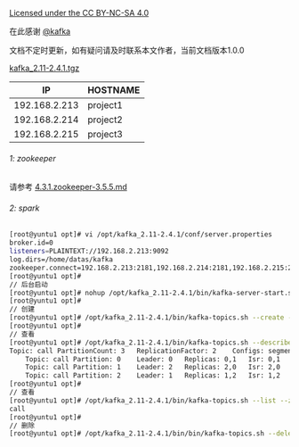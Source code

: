 [Licensed under the CC BY-NC-SA 4.0](https://creativecommons.org/licenses/by-nc-sa/4.0/deed.zh)

在此感谢 [@kafka](https://kafka.apache.org/) 

文档不定时更新，如有疑问请及时联系本文作者，当前文档版本1.0.0

[kafka_2.11-2.4.1.tgz](https://kafka.apache.org/downloads) 

| IP            | HOSTNAME |
| ------------- | -------- |
| 192.168.2.213 | project1 |
| 192.168.2.214 | project2 |
| 192.168.2.215 | project3 |

###### 1: zookeeper

请参考 [4.3.1.zookeeper-3.5.5.md](../4.3.zookeeper/4.3.1.zookeeper-3.5.5.md) 

###### 2: spark

~~~bash
[root@yuntu1 opt]# vi /opt/kafka_2.11-2.4.1/conf/server.properties
broker.id=0
listeners=PLAINTEXT://192.168.2.213:9092
log.dirs=/home/datas/kafka
zookeeper.connect=192.168.2.213:2181,192.168.2.214:2181,192.168.2.215:2181
[root@yuntu1 opt]# 
// 后台启动
[root@yuntu1 opt]# nohup /opt/kafka_2.11-2.4.1/bin/kafka-server-start.sh /opt/kafka_2.11-2.4.1/config/server.properties >> /home/logs/kafka/nohup.out 2>&1 &
[root@yuntu1 opt]# 
// 创建
[root@yuntu1 opt]# /opt/kafka_2.11-2.4.1/bin/kafka-topics.sh --create --bootstrap-server 192.168.2.213:9092 --replication-factor 2 --partitions 3 --topic call
[root@yuntu1 opt]# 
// 查看
[root@yuntu1 opt]# /opt/kafka_2.11-2.4.1/bin/kafka-topics.sh --describe --bootstrap-server 192.168.2.213:9092 --topic call
Topic: call	PartitionCount: 3	ReplicationFactor: 2	Configs: segment.bytes=1073741824
	Topic: call	Partition: 0	Leader: 0	Replicas: 0,1	Isr: 0,1
	Topic: call	Partition: 1	Leader: 2	Replicas: 2,0	Isr: 2,0
	Topic: call	Partition: 2	Leader: 1	Replicas: 1,2	Isr: 1,2
[root@yuntu1 opt]#
// 查看
[root@yuntu1 opt]# /opt/kafka_2.11-2.4.1/bin/kafka-topics.sh --list --zookeeper 192.168.2.213:2181,192.168.2.214:2181,192.168.2.215:2181
call
[root@yuntu1 opt]# 
// 删除
[root@yuntu1 opt]# /opt/kafka_2.11-2.4.1/bin/bin/kafka-topics.sh --delete --zookeeper 192.168.2.213:2181,192.168.2.214:2181,192.168.2.215:2181 --topic call
~~~

